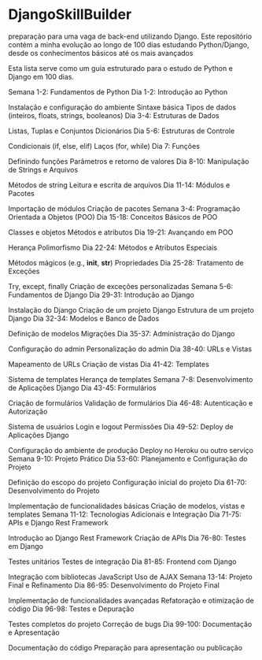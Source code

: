 # DjangoSkillBuilder
preparação para uma vaga de back-end utilizando Django.
 Este repositório contém a minha evolução ao longo de 100 dias estudando Python/Django, desde os conhecimentos básicos até os mais avançados


Esta lista serve como um guia estruturado para o estudo de Python e Django em 100 dias. 

Semana 1-2: Fundamentos de Python
Dia 1-2: Introdução ao Python

Instalação e configuração do ambiente
Sintaxe básica
Tipos de dados (inteiros, floats, strings, booleanos)
Dia 3-4: Estruturas de Dados

Listas, Tuplas e Conjuntos
Dicionários
Dia 5-6: Estruturas de Controle

Condicionais (if, else, elif)
Laços (for, while)
Dia 7: Funções

Definindo funções
Parâmetros e retorno de valores
Dia 8-10: Manipulação de Strings e Arquivos

Métodos de string
Leitura e escrita de arquivos
Dia 11-14: Módulos e Pacotes

Importação de módulos
Criação de pacotes
Semana 3-4: Programação Orientada a Objetos (POO)
Dia 15-18: Conceitos Básicos de POO

Classes e objetos
Métodos e atributos
Dia 19-21: Avançando em POO

Herança
Polimorfismo
Dia 22-24: Métodos e Atributos Especiais

Métodos mágicos (e.g., __init__, __str__)
Propriedades
Dia 25-28: Tratamento de Exceções

Try, except, finally
Criação de exceções personalizadas
Semana 5-6: Fundamentos de Django
Dia 29-31: Introdução ao Django

Instalação do Django
Criação de um projeto Django
Estrutura de um projeto Django
Dia 32-34: Modelos e Banco de Dados

Definição de modelos
Migrações
Dia 35-37: Administração do Django

Configuração do admin
Personalização do admin
Dia 38-40: URLs e Vistas

Mapeamento de URLs
Criação de vistas
Dia 41-42: Templates

Sistema de templates
Herança de templates
Semana 7-8: Desenvolvimento de Aplicações Django
Dia 43-45: Formulários

Criação de formulários
Validação de formulários
Dia 46-48: Autenticação e Autorização

Sistema de usuários
Login e logout
Permissões
Dia 49-52: Deploy de Aplicações Django

Configuração do ambiente de produção
Deploy no Heroku ou outro serviço
Semana 9-10: Projeto Prático
Dia 53-60: Planejamento e Configuração do Projeto

Definição do escopo do projeto
Configuração inicial do projeto
Dia 61-70: Desenvolvimento do Projeto

Implementação de funcionalidades básicas
Criação de modelos, vistas e templates
Semana 11-12: Tecnologias Adicionais e Integração
Dia 71-75: APIs e Django Rest Framework

Introdução ao Django Rest Framework
Criação de APIs
Dia 76-80: Testes em Django

Testes unitários
Testes de integração
Dia 81-85: Frontend com Django

Integração com bibliotecas JavaScript
Uso de AJAX
Semana 13-14: Projeto Final e Refinamento
Dia 86-95: Desenvolvimento do Projeto Final

Implementação de funcionalidades avançadas
Refatoração e otimização de código
Dia 96-98: Testes e Depuração

Testes completos do projeto
Correção de bugs
Dia 99-100: Documentação e Apresentação

Documentação do código
Preparação para apresentação ou publicação
